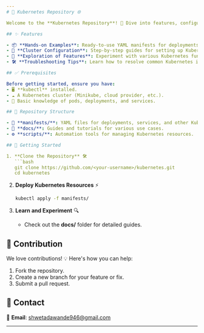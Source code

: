 ```yaml
---
# 🚀 Kubernetes Repository 🌐  

Welcome to the **Kubernetes Repository**! 🎉 Dive into features, configurations, and best practices for working with Kubernetes.  

## ✨ Features  

- 📦 **Hands-on Examples**: Ready-to-use YAML manifests for deployments.  
- 🔧 **Cluster Configuration**: Step-by-step guides for setting up Kubernetes.  
- 🌟 **Exploration of Features**: Experiment with various Kubernetes functionalities.  
- 🛠️ **Troubleshooting Tips**: Learn how to resolve common Kubernetes issues.  

## ✅ Prerequisites  

Before getting started, ensure you have:  
- 🖥️ **kubectl** installed.  
- ☁️ A Kubernetes cluster (Minikube, cloud provider, etc.).  
- 📘 Basic knowledge of pods, deployments, and services.  

## 📂 Repository Structure  

- 📁 **manifests/**: YAML files for deployments, services, and other Kubernetes resources.  
- 📖 **docs/**: Guides and tutorials for various use cases.  
- ⚙️ **scripts/**: Automation tools for managing Kubernetes resources.  

## 🚀 Getting Started  

1. **Clone the Repository** 🛠️  
   ```bash  
   git clone https://github.com/<your-username>/kubernetes.git  
   cd kubernetes  
   ```  

2. **Deploy Kubernetes Resources** ⚡  
   ```bash  
   kubectl apply -f manifests/  
   ```  

3. **Learn and Experiment** 🔍  
   - Check out the **docs/** folder for detailed guides.  

## 🤝 Contribution  

We love contributions! 💡 Here's how you can help:  
1. Fork the repository.  
2. Create a new branch for your feature or fix.  
3. Submit a pull request.   

## 💌 Contact  

📧 **Email**: [shwetadawande946@gmail.com](mailto:shwetadawande946@gmail.com)  

---  
```


